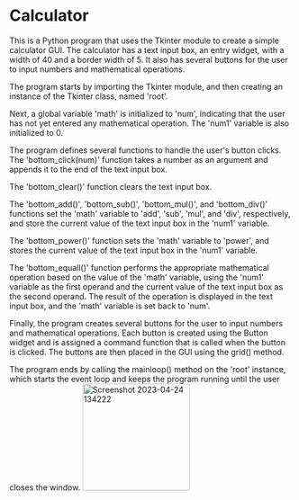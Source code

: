 # Calculator
This is a Python program that uses the Tkinter module to create a simple calculator GUI. The calculator has a text input box, an entry widget, with a width of 40 and a border width of 5. It also has several buttons for the user to input numbers and mathematical operations.

The program starts by importing the Tkinter module, and then creating an instance of the Tkinter class, named 'root'.

Next, a global variable 'math' is initialized to 'num', indicating that the user has not yet entered any mathematical operation. The 'num1' variable is also initialized to 0.

The program defines several functions to handle the user's button clicks. The 'bottom_click(num)' function takes a number as an argument and appends it to the end of the text input box.

The 'bottom_clear()' function clears the text input box.

The 'bottom_add()', 'bottom_sub()', 'bottom_mul()', and 'bottom_div()' functions set the 'math' variable to 'add', 'sub', 'mul', and 'div', respectively, and store the current value of the text input box in the 'num1' variable.

The 'bottom_power()' function sets the 'math' variable to 'power', and stores the current value of the text input box in the 'num1' variable.

The 'bottom_equall()' function performs the appropriate mathematical operation based on the value of the 'math' variable, using the 'num1' variable as the first operand and the current value of the text input box as the second operand. The result of the operation is displayed in the text input box, and the 'math' variable is set back to 'num'.

Finally, the program creates several buttons for the user to input numbers and mathematical operations. Each button is created using the Button widget and is assigned a command function that is called when the button is clicked. The buttons are then placed in the GUI using the grid() method.

The program ends by calling the mainloop() method on the 'root' instance, which starts the event loop and keeps the program running until the user closes the window.
<img width="190" alt="Screenshot 2023-04-24 134222" src="https://user-images.githubusercontent.com/130767932/233938592-e25fbe0c-fbce-4326-a600-dd73c662d757.png">
